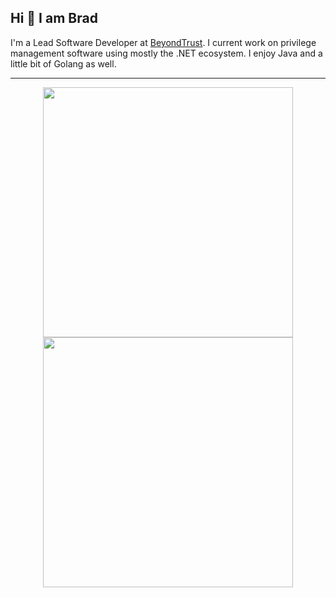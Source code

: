 ## Hi 👋 I am Brad
I'm a Lead Software Developer at [BeyondTrust](https://www.beyondtrust.com). I current work on privilege management software using mostly the .NET ecosystem. I enjoy Java and a little bit of Golang as well.

---

<p align = "center">
  <img src = "https://github-readme-stats.vercel.app/api?username=bhalbright&show_icons=true&theme=bear" width = 400>
  <img src = "https://github-readme-streak-stats.herokuapp.com?user=bhalbright&theme=dark&hide_border=true" width = 400>
</p>
